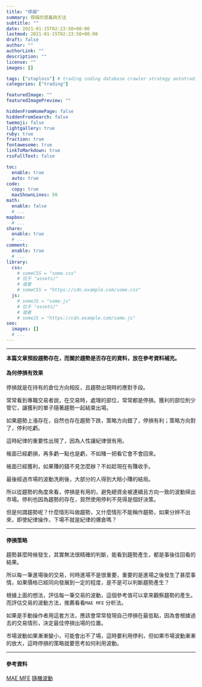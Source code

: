 ```yaml
---
title: "停損"
summary: 停損的意義與方法
subtitle: ""
date: 2021-01-15T02:23:50+08:00
lastmod: 2021-01-15T02:23:50+08:00
draft: false
author: ""
authorLink: ""
description: ""
license: ""
images: []

tags: ["stoploss"] # trading coding database crawler strategy autotrading
categories: ["trading"]

featuredImage: ""
featuredImagePreview: ""

hiddenFromHomePage: false
hiddenFromSearch: false
twemoji: false
lightgallery: true
ruby: true
fraction: true
fontawesome: true
linkToMarkdown: true
rssFullText: false

toc:
  enable: true
  auto: true
code:
  copy: true
  maxShownLines: 50
math:
  enable: false
  # ...
mapbox:
  # ...
share:
  enable: true
  # ...
comment:
  enable: true
  # ...
library:
  css:
    # someCSS = "some.css"
    # 位于 "assets/"
    # 或者
    # someCSS = "https://cdn.example.com/some.css"
  js:
    # someJS = "some.js"
    # 位于 "assets/"
    # 或者
    # someJS = "https://cdn.example.com/some.js"
seo:
  images: []
  # ...
---
```

---

**本篇文章預設趨勢存在，而關於趨勢是否存在的資料，放在參考資料補充。**

#### 為何停損有效果
停損就是在持有的倉位方向相反，且趨勢出現時的應對手段。

常常看到專職交易者說，在交易時，處理的部位，常常都是停損。獲利的部位則少管它，讓獲利的單子隨著趨勢一起結束出場。

如果趨勢上漲存在，自然也存在趨勢下跌，策略方向錯了，停損有利；策略方向對了，停利吃虧。

這時紀律的重要性出現了，因為人性讓紀律很有用。

帳面已經虧損，再多虧一點也是虧，不如賭一把看它會不會回來。

帳面已經獲利，如果賺的錢不見怎麼辦？不如趁現在有賺收手。

最後經過市場的波動洗刷後，大部分的人得到大賠小賺的結局。

所以從趨勢的角度來看，停損是有用的，避免總資金被連續且方向一致的波動掃出市場。停利也因為趨勢的存在，貿然使用停利不見得是個好決策。

但是何謂趨勢呢？什麼情形叫做趨勢，又什麼情形不能稱作趨勢，如果分辨不出來，即使紀律操作，下場不就是紀律的爆倉嗎？

---
#### 停損策略
趨勢甚麼時候發生，其實無法很精確的判斷，能看到趨勢產生，都是事後往回看的結果。

所以每一筆進場後的交易，何時進場不是很重要，重要的是進場之後發生了甚麼事情，如果價格已經同向發展到一定的程度，是不是可以判斷趨勢產生？

根據上面的想法，評估每一筆交易的波動，這個參考值可以拿來觀察趨勢的產生。而評估交易的波動方法，推薦看看`MAE MFE` 分析法。

如果是手動操作者用這套方法，應該會常常發現自己停損在最低點，因為會根據過去的交易情形，決定最佳停損出場的位置。

市場波動如果漸漸變小，可能會出不了場，這時要利用停利，但如果市場波動漸漸的放大，這時停損的策略就要思考如何利用波動。

---
#### 參考資料
[MAE MFE](https://www.youtube.com/playlist?list=PLzXn-LCCq3wr2QbmFdiD7qrko8AcwZ-zW)
[隨機波動](https://www.youtube.com/playlist?list=PLzXn-LCCq3woqDBYXroqzgssAAquvKpzA)

